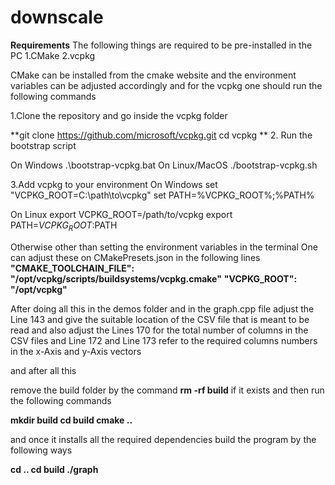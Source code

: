 # downscale

**Requirements**
The following things are required to be pre-installed in the PC
1.CMake
2.vcpkg

CMake can be installed from the cmake website and the environment variables can be adjusted accordingly
and for the vcpkg one should run the following commands
 

1.Clone the repository and go inside the vcpkg folder

**git clone https://github.com/microsoft/vcpkg.git
cd vcpkg
**
2. Run the bootstrap script

On Windows
.\bootstrap-vcpkg.bat
On Linux/MacOS
./bootstrap-vcpkg.sh


3.Add vcpkg to your environment
On Windows
set "VCPKG_ROOT=C:\path\to\vcpkg"
set PATH=%VCPKG_ROOT%;%PATH%

On Linux
export VCPKG_ROOT=/path/to/vcpkg
export PATH=$VCPKG_ROOT:$PATH

Otherwise other than setting the environment variables in the terminal
One can adjust these on CMakePresets.json in the following lines
        **"CMAKE_TOOLCHAIN_FILE": "/opt/vcpkg/scripts/buildsystems/vcpkg.cmake"**
        **"VCPKG_ROOT": "/opt/vcpkg"**



After doing all this in the demos folder and in the graph.cpp file 
adjust the Line 143 and give the suitable location of the CSV file that is meant to be read
and also adjust the Lines 170 for the total number of columns in the CSV files
and Line 172 and Line 173 refer to the required columns numbers in the x-Axis and y-Axis vectors


and after all this

remove the build folder by the command
**rm -rf build** if it exists
and then run the following commands

**mkdir build
cd build
cmake ..**

and once it installs all the required dependencies
build the program by the following ways 

**cd ..
cd build
./graph**
